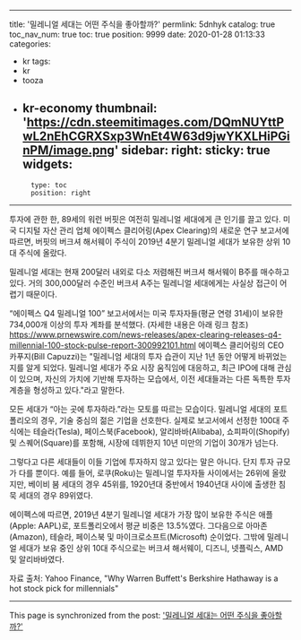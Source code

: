 
---
title: '밀레니얼 세대는 어떤 주식을 좋아할까?'
permlink: 5dnhyk
catalog: true
toc_nav_num: true
toc: true
position: 9999
date: 2020-01-28 01:13:33
categories:
- kr
tags:
- kr
- tooza
- kr-economy
thumbnail: 'https://cdn.steemitimages.com/DQmNUYttPwL2nEhCGRXSxp3WnEt4W63d9jwYKXLHiPGinPM/image.png'
sidebar:
    right:
        sticky: true
widgets:
    -
        type: toc
        position: right
---


투자에 관한 한, 89세의 워런 버핏은 여전히 밀레니얼 세대에게 큰 인기를 끌고 있다. 미국 디지털 자산 관리 업체 에이펙스 클리어링(Apex Clearing)의 새로운 연구 보고서에 따르면, 버핏의 버크셔 해서웨이 주식이 2019년 4분기 밀레니얼 세대가 보유한 상위 10대 주식에 올랐다.

밀레니얼 세대는 현재 200달러 내외로 다소 저렴해진 버크셔 해서웨이 B주를 매수하고 있다. 거의 300,000달러 수준인 버크셔 A주는 밀레니얼 세대에게는 사실상 접근이 어렵기 때문이다.

“에이펙스 Q4 밀레니얼 100” 보고서에서는 미국 투자자들(평균 연령 31세)이 보유한 734,000개 이상의 투자 계좌를 분석했다. (자세한 내용은 아래 링크 참조)
https://www.prnewswire.com/news-releases/apex-clearing-releases-q4-millennial-100-stock-pulse-report-300992101.html
﻿
에이펙스 클리어링의 CEO 카푸지(Bill Capuzzi)는 "밀레니엄 세대의 투자 습관이 지난 1년 동안 어떻게 바뀌었는지를 알게 되었다. 밀레니얼 세대가 주요 시장 움직임에 대응하고, 최근 IPO에 대해 관심이 있으며, 자신의 가치에 기반해 투자하는 모습에서, 이전 세대들과는 다른 독특한 투자 계층을 형성하고 있다."라고 말한다.

모든 세대가 “아는 곳에 투자하라.”라는 모토를 따르는 모습이다. 밀레니얼 세대의 포트폴리오의 경우, 기술 중심의 젊은 기업을 선호한다. 실제로 보고서에서 선정한 100대 주식에는 테슬라(Tesla), 페이스북(Facebook), 알리바바(Alibaba), 쇼피파이(Shopify) 및 스퀘어(Square)를 포함해, 시장에 데뷔한지 10년 미만의 기업이 30개가 넘는다.

그렇다고 다른 세대들이 이들 기업에 투자하지 않고 있다는 말은 아니다. 단지 투자 규모가 다를 뿐이다. 예를 들어, 로쿠(Roku)는 밀레니얼 투자자들 사이에서는 26위에 올랐지만, 베이비 붐 세대의 경우 45위를, 1920년대 중반에서 1940년대 사이에 출생한 침묵 세대의 경우 89위였다.

에이펙스에 따르면, 2019년 4분기 밀레니얼 세대가 가장 많이 보유한 주식은 애플(Apple: AAPL)로, 포트폴리오에서 평균 비중은 13.5%였다. 그다음으로 아마존(Amazon), 테슬라, 페이스북 및 마이크로소프트(Microsoft) 순이었다. 그밖에 밀레니얼 세대가 보유 중인 상위 10대 주식으로는 버크셔 해서웨이, 디즈니, 넷플릭스, AMD 및 알리바바였다.

자료 출처: Yahoo Finance, "Why Warren Buffett's Berkshire Hathaway is a hot stock pick for millennials"

- - -

This page is synchronized from the post: ['밀레니얼 세대는 어떤 주식을 좋아할까?'](https://steemit.com/@pius.pius/5dnhyk)
